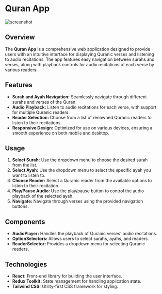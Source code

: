 # Quran App

![screenshot](https://i.imgur.com/kPNixEJ.png)
<!-- ![screenshot](https://i.imgur.com/ONKKYoZ.jpeg)
 -->

## Overview

The **Quran App** is a comprehensive web application designed to provide users with an intuitive interface for displaying Quranic verses and listening to audio recitations. The app features easy navigation between surahs and verses, along with playback controls for audio recitations of each verse by various readers.

## Features

- **Surah and Ayah Navigation:** Seamlessly navigate through different surahs and verses of the Quran.
- **Audio Playback:** Listen to audio recitations for each verse, with support for multiple Quranic readers.
- **Reader Selection:** Choose from a list of renowned Quranic readers to listen to their recitations.
- **Responsive Design:** Optimized for use on various devices, ensuring a smooth experience on both mobile and desktop.

## Usage

1. **Select Surah:** Use the dropdown menu to choose the desired surah from the list.
2. **Select Ayah:** Use the dropdown menu to select the specific ayah you want to listen to.
3. **Choose Reader:** Select a Quranic reader from the available options to listen to their recitation.
4. **Play/Pause Audio:** Use the play/pause button to control the audio playback of the selected ayah.
5. **Navigate:** Navigate through verses using the provided navigation buttons.

## Components

- **AudioPlayer:** Handles the playback of Quranic verses' audio recitations.
- **OptionSelectors:** Allows users to select surahs, ayahs, and readers.
- **ReaderSelector:** Provides a dropdown menu for selecting Quranic readers.

## Technologies

- **React:** Front-end library for building the user interface.
- **Redux Toolkit:** State management for handling application state.
- **Tailwind CSS:** Utility-first CSS framework for styling.

